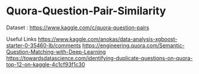 # Quora-Question-Pair-Similarity
Dataset : https://www.kaggle.com/c/quora-question-pairs

Useful Links
https://www.kaggle.com/anokas/data-analysis-xgboost-starter-0-35460-lb/comments
https://engineering.quora.com/Semantic-Question-Matching-with-Deep-Learning
https://towardsdatascience.com/identifying-duplicate-questions-on-quora-top-12-on-kaggle-4c1cf93f1c30
